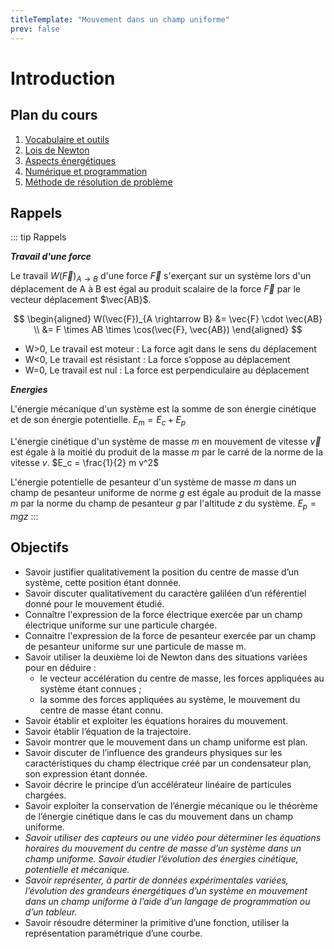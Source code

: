 ```yaml
---
titleTemplate: "Mouvement dans un champ uniforme"
prev: false
---
```


# Introduction

## Plan du cours

1. [Vocabulaire et outils](vocabulaire-et-outils.md)
2. [Lois de Newton](deuxieme-loi-de-newton.md)
3. [Aspects énergétiques](aspect-energetique.md)
4. [Numérique et programmation](python.md)
5. [Méthode de résolution de problème](methode-de-resolution-de-probleme.md)

## Rappels

::: tip Rappels

***Travail d'une force***

Le travail $W(\vec{F})_{A \rightarrow B}$ d'une force $\vec{F}$ s'exerçant sur un système lors d'un déplacement de A à B est égal au produit scalaire de la force $\vec{F}$ par le vecteur déplacement $\vec{AB}$.

$$
\begin{aligned}
W(\vec{F})_{A \rightarrow B} &= \vec{F} \cdot \vec{AB} \\
&= F \times AB \times \cos(\vec{F}, \vec{AB})
\end{aligned}
$$

- W>0, Le travail est moteur : La force agit dans le sens du déplacement
- W<0, Le travail est résistant : La force s’oppose au déplacement
- W=0, Le travail est nul : La force est perpendiculaire au déplacement

***Energies***

L'énergie mécanique d'un système est la somme de son énergie cinétique et de son énergie potentielle. $E_m = E_c + E_p$

L'énergie cinétique d'un système de masse $m$ en mouvement de vitesse $\vec{v}$ est égale à la moitié du produit de la masse $m$ par le carré de la norme de la vitesse $v$. $E_c = \frac{1}{2} m v^2$

L'énergie potentielle de pesanteur d'un système de masse $m$ dans un champ de pesanteur uniforme de norme $g$ est égale au produit de la masse $m$ par la norme du champ de pesanteur $g$ par l'altitude $z$ du système. $E_p = m g z$
:::

## Objectifs

- Savoir justifier qualitativement la position du centre de masse d’un système, cette position étant donnée.
- Savoir discuter qualitativement du caractère galiléen d’un référentiel donné pour le mouvement étudié.
- Connaître l'expression de la force électrique exercée par un champ électrique uniforme sur une particule chargée.
- Connaitre l'expression de la force de pesanteur exercée par un champ de pesanteur uniforme sur une particule de masse m.
- Savoir utiliser la deuxième loi de Newton dans des situations variées pour en déduire :
    + le vecteur accélération du centre de masse, les forces appliquées au système étant connues ;
    + la somme des forces appliquées au système, le mouvement du centre de masse étant connu.
- Savoir établir et exploiter les équations horaires du mouvement.
- Savoir établir l’équation de la trajectoire.
- Savoir montrer que le mouvement dans un champ uniforme est plan.
- Savoir discuter de l’influence des grandeurs physiques sur les caractéristiques du champ électrique créé par un condensateur plan, son expression étant donnée.
- Savoir décrire le principe d’un accélérateur linéaire de particules chargées.
- Savoir exploiter la conservation de l’énergie mécanique ou le théorème de l’énergie cinétique dans le cas du mouvement dans un champ uniforme.
- *Savoir utiliser des capteurs ou une vidéo pour déterminer les équations horaires du mouvement du centre de masse d’un système dans un champ uniforme. Savoir étudier l’évolution des énergies cinétique, potentielle et mécanique.*
- *Savoir représenter, à partir de données expérimentales variées, l’évolution des grandeurs énergétiques d’un système en mouvement dans un champ uniforme à l’aide d’un langage de programmation ou d’un tableur.*
- Savoir résoudre déterminer la primitive d’une fonction, utiliser la représentation paramétrique d’une courbe.